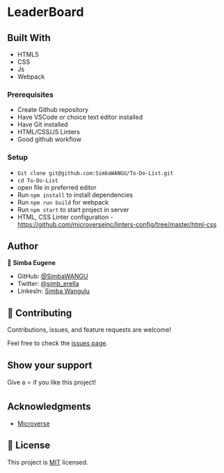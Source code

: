 # LeaderBoard

## Built With

- HTML5
- CSS
- Js
- Webpack

### Prerequisites
- Create Github repository
- Have VSCode or choice text editor installed
- Have Git installed
- HTML/CSS/JS Linters
- Good github workflow
  

### Setup
- `Git clone git@github.com:SimbaWANGU/To-Do-List.git`
- `cd To-Do-List`
- open file in preferred editor
- Run `npm install` to install dependencies
- Run `npm run build` for webpack
- Run `npm start` to start project in server 
- HTML, CSS Linter configuration - https://github.com/microverseinc/linters-config/tree/master/html-css


## Author
🧑  **Simba Eugene**

- GitHub: [@SimbaWANGU](https://github.com/SimbaWANGU)
- Twitter: [@simb_erella](https://twitter.com/simb_erella)
- LinkesIn: [Simba Wangulu](https://www.linkedin.com/in/simba-wangulu/)

## 🤝 Contributing

Contributions, issues, and feature requests are welcome!

Feel free to check the [issues page](../../issues/).

## Show your support

Give a ⭐️ if you like this project!

## Acknowledgments

- [Microverse](https://github.com/microverseinc)

## 📝 License

This project is [MIT](./MIT.md) licensed.